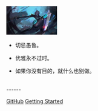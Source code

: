 <img src="image/index/kamier.png" alt="home" style="zoom:25%;" />


- 切忌愚鲁。

- 优雅永不过时。
  
- 如果你没有目的，就什么也别做。

<br>
------


[GitHub](https://github.com/295558096)
[Getting Started](README.md)

